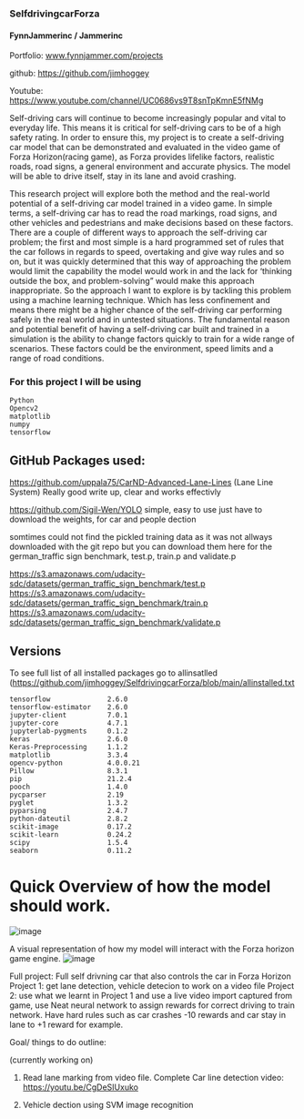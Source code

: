 ### SelfdrivingcarForza

<h4>FynnJammerinc / Jammerinc</h4>

Portfolio: www.fynnjammer.com/projects

github: https://github.com/jimhoggey

Youtube: https://www.youtube.com/channel/UC0686vs9T8snTpKmnE5fNMg

Self-driving cars will continue to become increasingly popular and vital to everyday life. This means it is critical for self-driving cars to be of a high safety rating. In order to ensure this, my project is to create a self-driving car model that can be demonstrated and evaluated in the video game of Forza Horizon(racing game), as Forza provides lifelike factors, realistic roads, road signs, a general environment and accurate physics. The model will be able to drive itself, stay in its lane and avoid crashing.  

This research project will explore both the method and the real-world potential of a self-driving car model trained in a video game. In simple terms, a self-driving car has to read the road markings, road signs, and other vehicles and pedestrians and make decisions based on these factors. There are a couple of different ways to approach the self-driving car problem; the first and most simple is a hard programmed set of rules that the car follows in regards to speed, overtaking and give way rules and so on, but it was quickly determined that this way of approaching the problem would limit the capability the model would work in and the lack for ‘thinking outside the box, and problem-solving” would make this approach inappropriate. So the approach I want to explore is by tackling this problem using a machine learning technique. Which has less confinement and means there might be a higher chance of the self-driving car performing safely in the real world and in untested situations. The fundamental reason and potential benefit of having a self-driving car built and trained in a simulation is the ability to change factors quickly to train for a wide range of scenarios. These factors could be the environment, speed limits and a range of road conditions.



### For this project I will be using
```
Python
Opencv2
matplotlib
numpy
tensorflow
```
## GitHub Packages used:

https://github.com/uppala75/CarND-Advanced-Lane-Lines (Lane Line System)
Really good write up, clear and works effectivly 

https://github.com/Sigil-Wen/YOLO
simple, easy to use just have to download the weights, for car and people dection

somtimes could not find the pickled training data as it was not allways downloaded with the git repo
but you can download them here for the german_traffic sign benchmark, test.p, train.p and validate.p

https://s3.amazonaws.com/udacity-sdc/datasets/german_traffic_sign_benchmark/test.p
https://s3.amazonaws.com/udacity-sdc/datasets/german_traffic_sign_benchmark/train.p
https://s3.amazonaws.com/udacity-sdc/datasets/german_traffic_sign_benchmark/validate.p


## Versions
To see full list of all installed packages go to allinsatlled (https://github.com/jimhoggey/SelfdrivingcarForza/blob/main/allinstalled.txt
```
tensorflow              2.6.0
tensorflow-estimator    2.6.0
jupyter-client          7.0.1
jupyter-core            4.7.1
jupyterlab-pygments     0.1.2
keras                   2.6.0
Keras-Preprocessing     1.1.2
matplotlib              3.3.4
opencv-python           4.0.0.21
Pillow                  8.3.1
pip                     21.2.4
pooch                   1.4.0
pycparser               2.19
pyglet                  1.3.2
pyparsing               2.4.7
python-dateutil         2.8.2
scikit-image            0.17.2
scikit-learn            0.24.2
scipy                   1.5.4
seaborn                 0.11.2

```


# Quick Overview of how the model should work.
![image](https://user-images.githubusercontent.com/31178932/132157438-25501fe5-f405-4192-a834-ca0222e015a3.png)

A visual representation of how my model will interact with the Forza horizon game engine.
![image](https://user-images.githubusercontent.com/31178932/132157516-dd2e1aa5-8c7d-47cb-b9ef-1a010e3af4e2.png)

Full project: Full self drivning car that also controls the car in Forza Horizon 
Project 1: get lane detection, vehicle detecion to work on a video file 
Project 2: use what we learnt in Project 1 and use a live video import captured from game, use Neat neural network to assign rewards for correct driving to train network. Have hard rules such as car crashes -10 rewards and car stay in lane to +1 reward for example.

Goal/ things to do outline:

(currently working on)
1.  Read lane marking from video file.
      Complete Car line detection video: https://youtu.be/CgDeSIUxuko 
  
2. Vehicle dection using SVM image recognition

